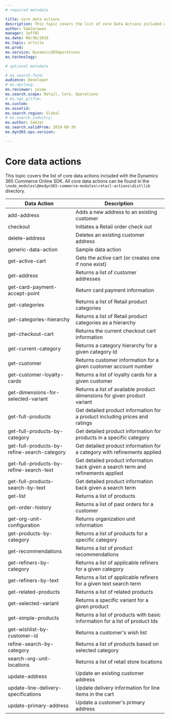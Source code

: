 ```yaml
---
# required metadata

title: Core data actions
description: This topic covers the list of core Data Actions included with the Dynamics 365 Commerce E-Commerce SDK. 
author: SamJarawan
manager: JeffBl
ms.date: 08/30/2019
ms.topic: article
ms.prod: 
ms.service: Dynamics365Operations
ms.technology: 

# optional metadata

# ms.search.form: 
audience: Developer
# ms.devlang: 
ms.reviewer: josaw
ms.search.scope: Retail, Core, Operations
# ms.tgt_pltfrm: 
ms.custom: 
ms.assetid: 
ms.search.region: Global
# ms.search.industry: 
ms.author: SamJar
ms.search.validFrom: 2019-08-30
ms.dyn365.ops.version: 

---
```

# Core data actions

This topic covers the list of core data actions included with the Dynamics 365 Commerce Online SDK.  All core data actions can be found in the `\node_modules\@msdyn365-commerce-modules\retail-actions\dist\lib` directory.

Data Action| Description
--- | --- 
add-address |  Adds a new address to an existing customer
checkout | Initiates a Retail order check out
delete-address | Deletes an existing customer address
generic-data-action | Sample data action
get-active-cart | Gets the active cart (or creates one if none exist)
get-address | Returns a list of customer addresses
get-card-payment-accept-point | Return card payment information
get-categories | Returns a list of Retail product categories
get-categories-hierarchy | Returns a list of Retail product categories as a hierarchy
get-checkout-cart | Returns the current checkout cart information
get-current-category | Returns a category hierarchy for a given category Id
get-customer | Returns customer information for a given customer account number
get-customer-loyalty-cards | Returns a list of loyalty cards for a given customer
get-dimensions-for-selected-variant | Returns a list of available product dimensions for given product variant
get-full-products | Get detailed product information for a product including prices and ratings
get-full-products-by-category | Get detailed product information for products in a specific category
get-full-products-by-refine-search-category | Get detailed product information for a category with refinements applied
get-full-products-by-refine-search-text | Get detailed product information back given a search term and refinements applied
get-full-products-search-by-text | Get detailed product information back given a search term
get-list | Returns a list of products
get-order-history | Returns a list of past orders for a customer
get-org-unit-configuration | Returns organization unit information
get-products-by-category | Returns a list of products for a specific category
get-recommendations | Returns a list of product recommendations
get-refiners-by-category | Returns a list of applicable refiners for a given category
get-refiners-by-text | Returns a list of applicable refiners for a given text search term
get-related-products | Returns a list of related products
get-selected-variant | Returns a specific variant for a given product
get-simple-products | Returns a list of products with basic information for a list of product Ids
get-wishlist-by-customer-id | Returns a customer's wish list
refine-search-by-category | Returns a list of products based on selected category
search-org-unit-locations | Returns a list of retail store locations
update-address | Update an existing customer address
update-line-delivery-specifications | Update delivery information for line items in the cart
update-primary-address | Update a customer's primary address
